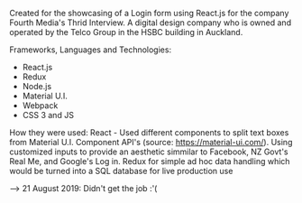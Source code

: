 Created for the showcasing of a Login form using React.js for the company Fourth Media's Thrid Interview. A digital design company who is owned and operated by the Telco Group in the HSBC building in Auckland.

Frameworks, Languages and Technologies:
- React.js
- Redux
- Node.js
- Material U.I.
- Webpack 
- CSS 3 and JS

How they were used:
React - Used different components to split text boxes from Material U.I. Component API's (source: https://material-ui.com/).
Using customized inputs to provide an aesthetic simmilar to Facebook, NZ Govt's Real Me, and Google's Log in. Redux for simple ad hoc data handling which would be turned into a SQL database for live production use

--> 21 August 2019: Didn't get the job :'(
